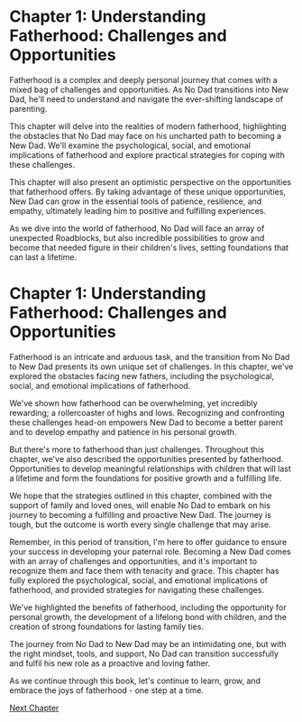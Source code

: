 # Chapter 1: Understanding Fatherhood: Challenges and Opportunities

Fatherhood is a complex and deeply personal journey that comes with a mixed bag of challenges and opportunities. As No Dad transitions into New Dad, he'll need to understand and navigate the ever-shifting landscape of parenting. 

This chapter will delve into the realities of modern fatherhood, highlighting the obstacles that No Dad may face on his uncharted path to becoming a New Dad. We'll examine the psychological, social, and emotional implications of fatherhood and explore practical strategies for coping with these challenges.

This chapter will also present an optimistic perspective on the opportunities that fatherhood offers. By taking advantage of these unique opportunities, New Dad can grow in the essential tools of patience, resilience, and empathy, ultimately leading him to positive and fulfilling experiences.

As we dive into the world of fatherhood, No Dad will face an array of unexpected Roadblocks, but also incredible possibilities to grow and become that needed figure in their children's lives, setting foundations that can last a lifetime.
# Chapter 1: Understanding Fatherhood: Challenges and Opportunities

Fatherhood is an intricate and arduous task, and the transition from No Dad to New Dad presents its own unique set of challenges. In this chapter, we've explored the obstacles facing new fathers, including the psychological, social, and emotional implications of fatherhood.

We've shown how fatherhood can be overwhelming, yet incredibly rewarding; a rollercoaster of highs and lows. Recognizing and confronting these challenges head-on empowers New Dad to become a better parent and to develop empathy and patience in his personal growth.

But there's more to fatherhood than just challenges. Throughout this chapter, we've also described the opportunities presented by fatherhood. Opportunities to develop meaningful relationships with children that will last a lifetime and form the foundations for positive growth and a fulfilling life.

We hope that the strategies outlined in this chapter, combined with the support of family and loved ones, will enable No Dad to embark on his journey to becoming a fulfilling and proactive New Dad. The journey is tough, but the outcome is worth every single challenge that may arise.

Remember, in this period of transition, I'm here to offer guidance to ensure your success in developing your paternal role.
Becoming a New Dad comes with an array of challenges and opportunities, and it's important to recognize them and face them with tenacity and grace. This chapter has fully explored the psychological, social, and emotional implications of fatherhood, and provided strategies for navigating these challenges.

We've highlighted the benefits of fatherhood, including the opportunity for personal growth, the development of a lifelong bond with children, and the creation of strong foundations for lasting family ties. 

The journey from No Dad to New Dad may be an intimidating one, but with the right mindset, tools, and support, No Dad can transition successfully and fulfil his new role as a proactive and loving father. 

As we continue through this book, let's continue to learn, grow, and embrace the joys of fatherhood - one step at a time.


[Next Chapter](02_Chapter02.md)